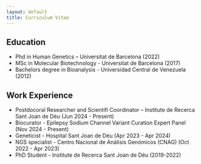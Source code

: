 ```yaml
---
layout: default
title: Curriculum Vitae
---
```

## Education

- Phd in Human Genetics – Universitat de Barcelona (2022)
- MSc in Molecular Biotechnology - Universitat de Barcelona (2017)
- Bachelors degree in Bioanalysis - Universidad Central de Venezuela (2012)

## Work Experience

- Postdocoral Researcher and Scientifi Coordinator – Institute de Recerca Sant Joan de Déu (Jun 2024 - Present)
- Biocurator - Epilepsy Sodium Channel Variant Curation Expert Panel (Nov 2024 - Present)
- Geneticist - Hospital Sant Joan de Déu (Apr 2023 - Apr 2024)
- NGS specialist - Centro Nacional de Análisis Genómicos (CNAG) (Oct 2022 - Apr 2023)
- PhD Student - Institute de Recerca Sant Joan de Déu (2019-2022)
